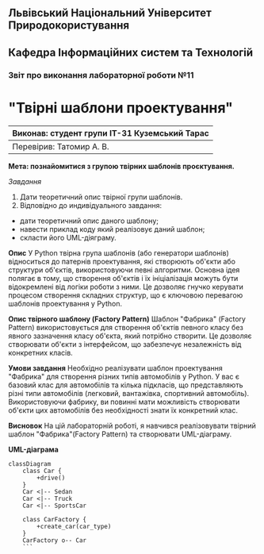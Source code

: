 ## Львівський Національний Університет Природокористування
## Кафедра Інформаційних систем та Технологій



### Звіт про виконання лабораторної роботи №11
# "Твірні шаблони проектування"



| Виконав: студент групи ІТ-31 Куземський Тарас     |
|----------------------------------------------|
| Перевірив: Татомир А. В.      |


**Мета: познайомитися з групою твірних шаблонів проєктування.**


*Завдання*

1. Дати теоретичний опис твірної групи шаблонів.
2. Відповідно до индивідуального завдання:
- дати теоретичний опис даного шаблону;
- навести приклад коду який реалізовує даний шаблон;
- скласти його UML-діяграму.

**Опис**
У Python твірна група шаблонів (або генератори шаблонів) відноситься до патернів проектування, які створюють
об'єкти або структури об'єктів, використовуючи певні алгоритми. Основна ідея полягає в тому, що створення
об'єктів і їх ініціалізація можуть бути відокремлені від логіки роботи з ними. Це дозволяє гнучко керувати
процесом створення складних структур, що є ключовою перевагою шаблонів проектування у Python.

**Опис твірного шаблону (Factory Pattern)**
Шаблон "Фабрика" (Factory Pattern) використовується для створення об'єктів певного класу без явного зазначення
класу об'єкта, який потрібно створити. Це дозволяє створювати об'єкти з інтерфейсом, що забезпечує
незалежність від конкретних класів.

**Умови завдання**
Необхідно реалізувати шаблон проектування "Фабрика" для створення різних типів автомобілів у Python. У вас є
базовий клас для автомобілів та кілька підкласів, що представляють різні типи автомобілів (легковий,
вантажівка, спортивний автомобіль). Використовуючи фабрику, ви повинні мати можливість створювати об'єкти
цих автомобілів без необхідності знати їх конкретний клас.

**Висновок**
На цій лабораторній роботі, я навчився реалізовувати твірний шаблон "Фабрика"(Factory Pattern) та створювати
UML-діаграму.

**UML-діаграма**
```mermaid 
classDiagram
    class Car {
        +drive()
    }
    Car <|-- Sedan
    Car <|-- Truck
    Car <|-- SportsCar

    class CarFactory {
        +create_car(car_type)
    }
    CarFactory o-- Car
    ```
